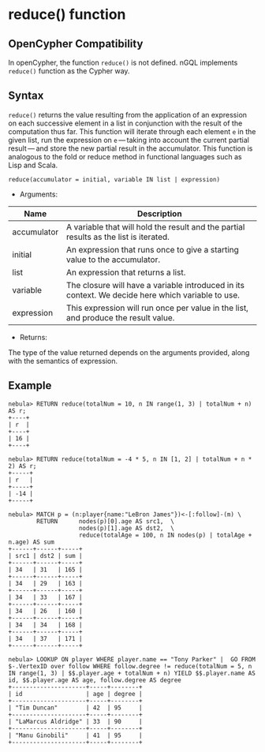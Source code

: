 # reduce() function

## OpenCypher Compatibility

In openCypher, the function `reduce()` is not defined. nGQL implements `reduce()` function as the Cypher way.

## Syntax

`reduce()` returns the value resulting from the application of an expression on each successive element in a list in conjunction with the result of the computation thus far. This function will iterate through each element `e` in the given list, run the expression on `e` — taking into account the current partial result — and store the new partial result in the accumulator. This function is analogous to the fold or reduce method in functional languages such as Lisp and Scala.


```ngql
reduce(accumulator = initial, variable IN list | expression)
```

- Arguments:

| Name | Description |
| --   |   -- |
| accumulator | A variable that will hold the result and the partial results as the list is iterated. |
| initial |  An expression that runs once to give a starting value to the accumulator. |
| list | An expression that returns a list. |
| variable | The closure will have a variable introduced in its context. We decide here which variable to use. |
| expression | This expression will run once per value in the list, and produce the result value. |

- Returns:

The type of the value returned depends on the arguments provided, along with the semantics of expression.

## Example

```ngql
nebula> RETURN reduce(totalNum = 10, n IN range(1, 3) | totalNum + n) AS r;
+----+
| r  |
+----+
| 16 |
+----+

nebula> RETURN reduce(totalNum = -4 * 5, n IN [1, 2] | totalNum + n * 2) AS r;
+-----+
| r   |
+-----+
| -14 |
+-----+
```

```ngql
nebula> MATCH p = (n:player{name:"LeBron James"})<-[:follow]-(m) \
        RETURN      nodes(p)[0].age AS src1,  \
                    nodes(p)[1].age AS dst2,  \
                    reduce(totalAge = 100, n IN nodes(p) | totalAge + n.age) AS sum
+------+------+-----+
| src1 | dst2 | sum |
+------+------+-----+
| 34   | 31   | 165 |
+------+------+-----+
| 34   | 29   | 163 |
+------+------+-----+
| 34   | 33   | 167 |
+------+------+-----+
| 34   | 26   | 160 |
+------+------+-----+
| 34   | 34   | 168 |
+------+------+-----+
| 34   | 37   | 171 |
+------+------+-----+

nebula> LOOKUP ON player WHERE player.name == "Tony Parker" |  GO FROM $-.VertexID over follow WHERE follow.degree != reduce(totalNum = 5, n IN range(1, 3) | $$.player.age + totalNum + n) YIELD $$.player.name AS id, $$.player.age AS age, follow.degree AS degree
+---------------------+-----+--------+
| id                  | age | degree |
+---------------------+-----+--------+
| "Tim Duncan"        | 42  | 95     |
+---------------------+-----+--------+
| "LaMarcus Aldridge" | 33  | 90     |
+---------------------+-----+--------+
| "Manu Ginobili"     | 41  | 95     |
+---------------------+-----+--------+
```
